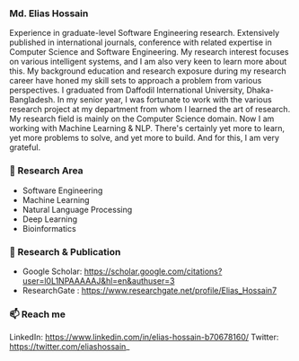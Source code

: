 ### Md. Elias Hossain 
Experience in graduate-level Software Engineering research. Extensively published in international journals, conference with related expertise in Computer Science and Software Engineering. My research interest focuses on various intelligent systems, and I am also very keen to learn more about this. My background education and research exposure during my research career have honed my skill sets to approach a problem from various perspectives. I graduated from Daffodil International University, Dhaka-Bangladesh. In my senior year, I was fortunate to work with the various research project at my department from whom I learned the art of research. My research field is mainly on the Computer Science domain. Now I am working with Machine Learning & NLP. There's certainly yet more to learn, yet more problems to solve, and yet more to build. And for this, I am very grateful. 
  <br>
  
### 🔭 Research Area
* Software Engineering 
* Machine Learning
* Natural Language Processing 
* Deep Learning 
* Bioinformatics 
### 👯 Research & Publication
* Google Scholar: https://scholar.google.com/citations?user=l0L1NPAAAAAJ&hl=en&authuser=3
* ResearchGate  : https://www.researchgate.net/profile/Elias_Hossain7  

### 📫 Reach me 
LinkedIn: https://www.linkedin.com/in/elias-hossain-b70678160/ 
Twitter: https://twitter.com/eliashossain_


